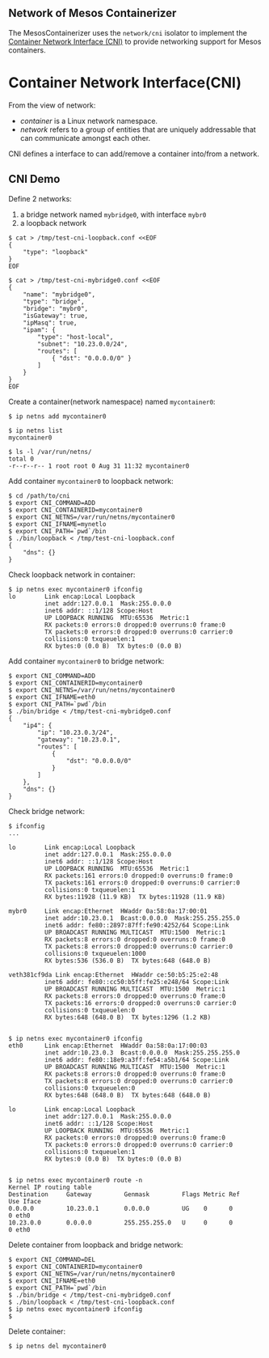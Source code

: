 Network of Mesos Containerizer
----

The MesosContainerizer uses the `network/cni` isolator to implement the 
[Container Network Interface (CNI)](https://github.com/containernetworking/cni) to provide networking support for Mesos
containers.

# Container Network Interface(CNI)

From the view of network:
* _container_ is a Linux network namespace.
* _network_ refers to a group of entities that are uniquely addressable that can communicate amongst each other.

CNI defines a interface to can add/remove a container into/from a network.

## CNI Demo

Define 2 networks:
1. a bridge network named `mybridge0`, with interface `mybr0`
2. a loopback network

```
$ cat > /tmp/test-cni-loopback.conf <<EOF
{
    "type": "loopback"
}
EOF

$ cat > /tmp/test-cni-mybridge0.conf <<EOF
{
    "name": "mybridge0",
    "type": "bridge",
    "bridge": "mybr0",
    "isGateway": true,
    "ipMasq": true,
    "ipam": {
        "type": "host-local",
        "subnet": "10.23.0.0/24",
        "routes": [
            { "dst": "0.0.0.0/0" }
        ]
    }
}
EOF
```

Create a container(network namespace) named `mycontainer0`:
```
$ ip netns add mycontainer0

$ ip netns list
mycontainer0

$ ls -l /var/run/netns/
total 0
-r--r--r-- 1 root root 0 Aug 31 11:32 mycontainer0
```

Add container `mycontainer0` to loopback network:
```
$ cd /path/to/cni
$ export CNI_COMMAND=ADD
$ export CNI_CONTAINERID=mycontainer0
$ export CNI_NETNS=/var/run/netns/mycontainer0
$ export CNI_IFNAME=mynetlo
$ export CNI_PATH=`pwd`/bin
$ ./bin/loopback < /tmp/test-cni-loopback.conf
{
    "dns": {}
}
```

Check loopback network in container:

```
$ ip netns exec mycontainer0 ifconfig
lo        Link encap:Local Loopback  
          inet addr:127.0.0.1  Mask:255.0.0.0
          inet6 addr: ::1/128 Scope:Host
          UP LOOPBACK RUNNING  MTU:65536  Metric:1
          RX packets:0 errors:0 dropped:0 overruns:0 frame:0
          TX packets:0 errors:0 dropped:0 overruns:0 carrier:0
          collisions:0 txqueuelen:1 
          RX bytes:0 (0.0 B)  TX bytes:0 (0.0 B)
```

Add container `mycontainer0` to bridge network:
```
$ export CNI_COMMAND=ADD
$ export CNI_CONTAINERID=mycontainer0
$ export CNI_NETNS=/var/run/netns/mycontainer0
$ export CNI_IFNAME=eth0
$ export CNI_PATH=`pwd`/bin
$ ./bin/bridge < /tmp/test-cni-mybridge0.conf
{
    "ip4": {
        "ip": "10.23.0.3/24",
        "gateway": "10.23.0.1",
        "routes": [
            {
                "dst": "0.0.0.0/0"
            }
        ]
    },
    "dns": {}
}
```

Check bridge network:
```
$ ifconfig
...

lo        Link encap:Local Loopback  
          inet addr:127.0.0.1  Mask:255.0.0.0
          inet6 addr: ::1/128 Scope:Host
          UP LOOPBACK RUNNING  MTU:65536  Metric:1
          RX packets:161 errors:0 dropped:0 overruns:0 frame:0
          TX packets:161 errors:0 dropped:0 overruns:0 carrier:0
          collisions:0 txqueuelen:1 
          RX bytes:11928 (11.9 KB)  TX bytes:11928 (11.9 KB)

mybr0     Link encap:Ethernet  HWaddr 0a:58:0a:17:00:01  
          inet addr:10.23.0.1  Bcast:0.0.0.0  Mask:255.255.255.0
          inet6 addr: fe80::2897:87ff:fe90:4252/64 Scope:Link
          UP BROADCAST RUNNING MULTICAST  MTU:1500  Metric:1
          RX packets:8 errors:0 dropped:0 overruns:0 frame:0
          TX packets:8 errors:0 dropped:0 overruns:0 carrier:0
          collisions:0 txqueuelen:1000 
          RX bytes:536 (536.0 B)  TX bytes:648 (648.0 B)

veth381cf9da Link encap:Ethernet  HWaddr ce:50:b5:25:e2:48  
          inet6 addr: fe80::cc50:b5ff:fe25:e248/64 Scope:Link
          UP BROADCAST RUNNING MULTICAST  MTU:1500  Metric:1
          RX packets:8 errors:0 dropped:0 overruns:0 frame:0
          TX packets:16 errors:0 dropped:0 overruns:0 carrier:0
          collisions:0 txqueuelen:0 
          RX bytes:648 (648.0 B)  TX bytes:1296 (1.2 KB)


$ ip netns exec mycontainer0 ifconfig
eth0      Link encap:Ethernet  HWaddr 0a:58:0a:17:00:03  
          inet addr:10.23.0.3  Bcast:0.0.0.0  Mask:255.255.255.0
          inet6 addr: fe80::18e9:a3ff:fe54:a5b1/64 Scope:Link
          UP BROADCAST RUNNING MULTICAST  MTU:1500  Metric:1
          RX packets:8 errors:0 dropped:0 overruns:0 frame:0
          TX packets:8 errors:0 dropped:0 overruns:0 carrier:0
          collisions:0 txqueuelen:0 
          RX bytes:648 (648.0 B)  TX bytes:648 (648.0 B)

lo        Link encap:Local Loopback  
          inet addr:127.0.0.1  Mask:255.0.0.0
          inet6 addr: ::1/128 Scope:Host
          UP LOOPBACK RUNNING  MTU:65536  Metric:1
          RX packets:0 errors:0 dropped:0 overruns:0 frame:0
          TX packets:0 errors:0 dropped:0 overruns:0 carrier:0
          collisions:0 txqueuelen:1 
          RX bytes:0 (0.0 B)  TX bytes:0 (0.0 B)


$ ip netns exec mycontainer0 route -n
Kernel IP routing table
Destination     Gateway         Genmask         Flags Metric Ref    Use Iface
0.0.0.0         10.23.0.1       0.0.0.0         UG    0      0        0 eth0
10.23.0.0       0.0.0.0         255.255.255.0   U     0      0        0 eth0
```

Delete container from loopback and bridge network:
```
$ export CNI_COMMAND=DEL
$ export CNI_CONTAINERID=mycontainer0
$ export CNI_NETNS=/var/run/netns/mycontainer0
$ export CNI_IFNAME=eth0
$ export CNI_PATH=`pwd`/bin
$ ./bin/bridge < /tmp/test-cni-mybridge0.conf
$ ./bin/loopback < /tmp/test-cni-loopback.conf
$ ip netns exec mycontainer0 ifconfig
$
```

Delete container:
```
$ ip netns del mycontainer0
```

